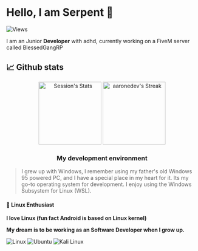# Hello, I am Serpent 👋

![Views](https://komarev.com/ghpvc/?username=sessionl33t&label=Profile%20views&color=60598F&style=flat)

<div class="github-introduction">

I am an Junior **Developer** with adhd, currently working on a FiveM server called BlessedGangRP

## 📈 Github stats

<div class="badges-githubstats">
  <p align="center">
    <img src="https://github-readme-stats.vercel.app/api?username=sessionl33t&theme=tokyonight&show_icons=true&hide_border=true&count_private=true" alt="Session's Stats" height="165">
    <img src="https://github-readme-streak-stats.herokuapp.com/?user=sessionl33t&theme=tokyonight&hide_border=true" alt="aaronedev's Streak" height="165">
  </p>
</div>


### <p align="center"> My development environment </p>

> I grew up with Windows, I remember using my father's old Windows 95 powered PC, and I have a special place in my heart for it. Its my go-to operating system for development. I enjoy using the Windows Subsystem for Linux (WSL).

  
  #### 🐧 Linux Enthusiast
  
  **I love Linux (fun fact Android is based on Linux kernel)**

  **My dream is to be working as an Software Developer when I grow up.**

  ![Linux](https://img.shields.io/badge/-Linux-000000?style=flat&logo=linux&logoColor=#FCC624)
  ![Ubuntu](https://img.shields.io/badge/-Ubuntu-000000?style=flat&logo=ubuntu&logoColor=#E95420)
  ![Kali Linux](https://img.shields.io/badge/-Kali%20Linux-000000?style=flat&logo=kali-linux&logoColor=#557C94)
  
  </td>
  </tr>
  </table>
</div>
